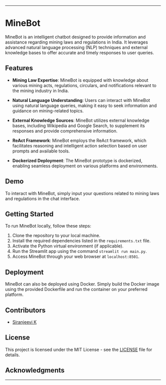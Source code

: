 
---

# MineBot

MineBot is an intelligent chatbot designed to provide information and assistance regarding mining laws and regulations in India. It leverages advanced natural language processing (NLP) techniques and external knowledge bases to offer accurate and timely responses to user queries.

## Features

- **Mining Law Expertise**: MineBot is equipped with knowledge about various mining acts, regulations, circulars, and notifications relevant to the mining industry in India.

- **Natural Language Understanding**: Users can interact with MineBot using natural language queries, making it easy to seek information and guidance on mining-related topics.

- **External Knowledge Sources**: MineBot utilizes external knowledge bases, including Wikipedia and Google Search, to supplement its responses and provide comprehensive information.

- **ReAct Framework**: MineBot employs the ReAct framework, which facilitates reasoning and intelligent action selection based on user prompts and available tools.

- **Dockerized Deployment**: The MineBot prototype is dockerized, enabling seamless deployment on various platforms and environments.

## Demo

To interact with MineBot, simply input your questions related to mining laws and regulations in the chat interface.

## Getting Started

To run MineBot locally, follow these steps:

1. Clone the repository to your local machine.
2. Install the required dependencies listed in the `requirements.txt` file.
3. Activate the Python virtual environment (if applicable).
4. Run the Streamlit app using the command `streamlit run main.py`.
5. Access MineBot through your web browser at `localhost:8501`.

## Deployment

MineBot can also be deployed using Docker. Simply build the Docker image using the provided Dockerfile and run the container on your preferred platform.

## Contributors

- [Siranjeevi K](https://github.com/SiranjeeviK)

## License

This project is licensed under the MIT License - see the [LICENSE](LICENSE) file for details.

## Acknowledgments


---
